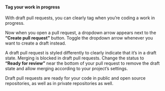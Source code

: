 

#### Tag your work in progress

With draft pull requests, you can clearly tag when you’re coding a work in progress.

Now when you open a pull request, a dropdown arrow appears next to the **“Create pull request”** button.
Toggle the dropdown arrow whenever you want to create a draft instead.





A draft pull request is styled differently to clearly indicate that it’s in a draft state.
Merging is blocked in draft pull requests.
Change the status to **“Ready for review”** near the bottom of your pull request to remove the draft state and allow merging according to your project’s settings.






Draft pull requests are ready for your code in public and open source repositories, as well as in private repositories as well.
